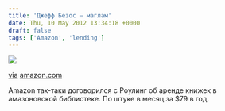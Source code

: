 ```yaml
---
title: 'Джефф Безос — маглам'
date: Thu, 10 May 2012 13:34:18 +0000
draft: false
tags: ['Amazon', 'lending']
---
```


[![](http://g-ecx.images-amazon.com/images/G/01/kindle/merch/HP/kindle-HP-lending-jeff-letter._V148406585_.jpg)](http://www.amazon.com/)

[via](http://www.amazon.com/) [amazon.com](http://www.amazon.com/)

Amazon так-таки договорился с Роулинг об аренде книжек в амазоновской библиотеке. По штуке в месяц за $79 в год.